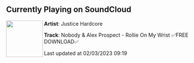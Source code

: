 ## Currently Playing on SoundCloud

[<img align="left" width="100" src="https://i1.sndcdn.com/artworks-FtNZq3yAlsCmVc8L-zPZGcA-t500x500.jpg">](https://soundcloud.com/justicehardcore/rollie)

**Artist**: Justice Hardcore 

**Track**: Nobody & Alex Prospect - Rollie On My Wrist ✅FREE DOWNLOAD✅

Last updated at 02/03/2023 09:19
